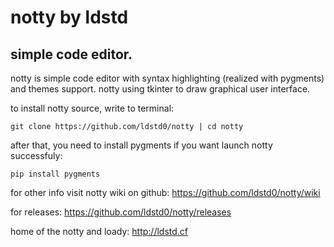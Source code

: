 # notty by ldstd
## simple code editor.

notty is simple code editor with syntax highlighting (realized with pygments) and themes support.
notty using tkinter to draw graphical user interface.

to install notty source, write to terminal:

```
git clone https://github.com/ldstd0/notty | cd notty
```

after that, you need to install pygments if you want launch notty successfuly:

```
pip install pygments
```

for other info visit notty wiki on github: https://github.com/ldstd0/notty/wiki

for releases: https://github.com/ldstd0/notty/releases

home of the notty and loady: http://ldstd.cf
